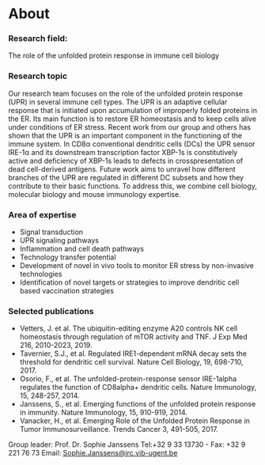# About

### Research field: 
The role of the unfolded protein response in immune cell biology

### Research topic
Our research team focuses on the role of the unfolded protein response (UPR) in several immune cell types. The UPR is an adaptive cellular response that is initiated upon accumulation of improperly folded proteins in the ER. Its main function is to restore ER homeostasis and to keep cells alive under conditions of ER stress. Recent work from our group and others has shown that the UPR is an important component in the functioning of the immune system. In CD8α conventional dendritic cells (DCs) the UPR sensor IRE-1α and its downstream transcription factor XBP-1s is constitutively active and deficiency of XBP-1s leads to defects in crosspresentation of dead cell-derived antigens. Future work aims to unravel how different branches of the UPR are regulated in different DC subsets and how they contribute to their basic functions. To address this, we combine cell biology, molecular biology and mouse immunology expertise.

### Area of expertise
- Signal transduction
- UPR signaling pathways
- Inflammation and cell death pathways
- Technology transfer potential
- Development of novel in vivo tools to monitor ER stress by non-invasive technologies
- Identification of novel targets or strategies to improve dendritic cell based vaccination strategies


### Selected publications
- Vetters, J. et al. The ubiquitin-editing enzyme A20 controls NK cell homeostasis through regulation of mTOR activity and TNF.
J Exp Med 216, 2010-2023, 2019.
- Tavernier, S.J., et al. Regulated IRE1-dependent mRNA decay sets the threshold for dendritic cell survival.
Nature Cell Biology, 19, 698-710, 2017.
- Osorio, F., et al. The unfolded-protein-response sensor IRE-1alpha regulates the function of CD8alpha+ dendritic cells.
Nature Immunology, 15, 248-257, 2014.
- Janssens, S., et al. Emerging functions of the unfolded protein response in immunity.
Nature Immunology, 15, 910-919, 2014.
- Vanacker, H., et al. Emerging Role of the Unfolded Protein Response in Tumor Immunosurveillance. 
Trends Cancer 3, 491-505, 2017.


Group leader: Prof. Dr. Sophie Janssens
Tel:+32 9 33 13730 - Fax: +32 9 221 76 73
Email: Sophie.Janssens@irc.vib-ugent.be

<!--

**Here are some ideas to get you started:**

🙋‍♀️ A short introduction - what is your organization all about?
🌈 Contribution guidelines - how can the community get involved?
👩‍💻 Useful resources - where can the community find your docs? Is there anything else the community should know?
🍿 Fun facts - what does your team eat for breakfast?
🧙 Remember, you can do mighty things with the power of [Markdown](https://docs.github.com/github/writing-on-github/getting-started-with-writing-and-formatting-on-github/basic-writing-and-formatting-syntax)
-->
